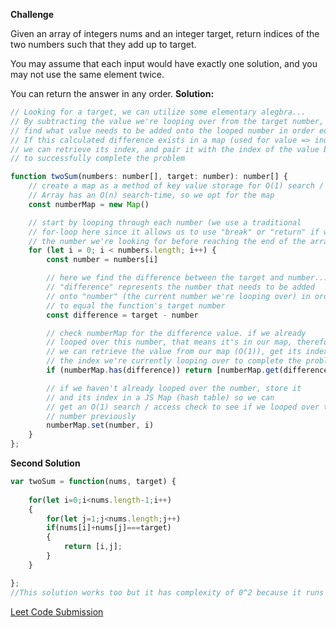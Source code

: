 **Challenge**

Given an array of integers nums and an integer target, return indices of the two numbers such that they add up to target.

You may assume that each input would have exactly one solution, and you may not use the same element twice.

You can return the answer in any order.
**Solution:**


```js
// Looking for a target, we can utilize some elementary alegbra...
// By subtracting the value we're looping over from the target number, we 
// find what value needs to be added onto the looped number in order equal the target.
// If this calculated difference exists in a map (used for value => index storage)
// we can retrieve its index, and pair it with the index of the value being looped over
// to successfully complete the problem

function twoSum(numbers: number[], target: number): number[] {
    // create a map as a method of key value storage for O(1) search / access
    // Array has an O(n) search-time, so we opt for the map
    const numberMap = new Map()

    // start by looping through each number (we use a traditional
    // for-loop here since it allows us to use "break" or "return" if we find
    // the number we're looking for before reaching the end of the array)
    for (let i = 0; i < numbers.length; i++) {
        const number = numbers[i]

        // here we find the difference between the target and number...
        // "difference" represents the number that needs to be added
        // onto "number" (the current number we're looping over) in order
        // to equal the function's target number
        const difference = target - number

        // check numberMap for the difference value. if we already
        // looped over this number, that means it's in our map, therefore
        // we can retrieve the value from our map (O(1)), get its index, and return
        // the index we're currently looping over to complete the problem
        if (numberMap.has(difference)) return [numberMap.get(difference), i]

        // if we haven't already looped over the number, store it
        // and its index in a JS Map (hash table) so we can
        // get an O(1) search / access check to see if we looped over the
        // number previously
        numberMap.set(number, i)
    }
};
```

**Second Solution**


```js
var twoSum = function(nums, target) {
    
    for(let i=0;i<nums.length-1;i++)
    {
        for(let j=1;j<nums.length;j++)
        if(nums[i]+nums[j]===target)
        {
            return [i,j];
        }
    }

};
//This solution works too but it has complexity of 0^2 because it runs a nested loop. So this solution will be inefficent for very large array.

```


[Leet Code Submission](https://leetcode.com/problems/two-sum/submissions/976088615/)